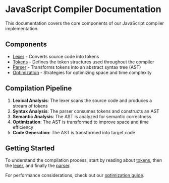 # JavaScript Compiler Documentation

This documentation covers the core components of our JavaScript compiler implementation.

## Components

- [Lexer](Lexing/lexer.md) - Converts source code into tokens
- [Tokens](Parsing/tokens.md) - Defines the token structures used throughout the compiler
- [Parser](Parsing/parser.md) - Transforms tokens into an abstract syntax tree (AST)
- [Optimization](Optimization/optimization.md) - Strategies for optimizing space and time complexity

## Compilation Pipeline

1. **Lexical Analysis**: The lexer scans the source code and produces a stream of tokens
2. **Syntax Analysis**: The parser consumes tokens and constructs an AST
3. **Semantic Analysis**: The AST is analyzed for semantic correctness
4. **Optimization**: The AST is transformed to improve space and time efficiency
5. **Code Generation**: The AST is transformed into target code

## Getting Started

To understand the compilation process, start by reading about [tokens](Parsing/tokens.md), then the [lexer](Lexing/lexer.md), and finally the [parser](Parsing/parser.md).

For performance considerations, check out our [optimization guide](Optimization/optimization.md).
